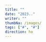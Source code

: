 ```yaml
---
title: ""
date: "2023.."
writer: ""
thumbNa: /images/
tags: ["#", "#"]
direction: ho
---
```




<!--

![Alt text](/images/)

-->

